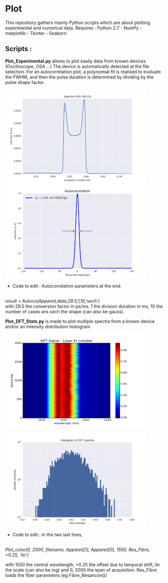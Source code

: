 # Plot
This repository gathers mainly Python scripts which are about plotting experimental and numerical data.
Requires : Python 2.7 - NumPy - matplotlib - Tkinter - Seaborn

<h2>Scripts :</h2>

<b>Plot_Experimental.py</b> allows to plot easily data from known devices (Oscilloscope, OSA ...)
The device is automatically detected at the file selection. 
For an autocorrelation plot, a polynomial fit is realised to evaluate the FWHM, and then the pulse duration is determined by dividing by the pulse shape factor.

<a href="url"><img src="Images/spectre_osa.png"  height="300" width="450" ></a>
<a href="url"><img src="Images/autoco.png"  height="300" width="450" ></a>
<br/>
- Code to edit : Autocorrelation parameters at the end. 
<br/>
<i>result = Autoco(Appareil,data,29.5,1,10,'sech')</i> <br/>
 with 29.5 the conversion factor in ps/ms, 1 the division duration in ms, 10 the number of cases ans sech the shape (can also be gauss).

<b>Plot_DFT_Stats.py</b> is made to plot multiple spectra from a known device and/or an intensity distribution histogram

<a href="url"><img src="Images/color.png" height="300" width="450" ></a>


<a href="url"><img src="Images/histo.png" height="300" width="450" ></a>
<br/>
- Code to edit : in the two last lines,
<br/>
<i>Plot_color(0, 2000, filename, Appareil[1], Appareil[0], 1550, Res_Fibre, +0.25, 'lin')</i><br/>

with 1550 the central wavelength, +0.25 the offset due to temporal shift, lin the scale (can also be log) and 0, 2000 the span of acquisition.
Res_Fibre loads the fiber parameters  (eg Fibre_Besancon()) 
